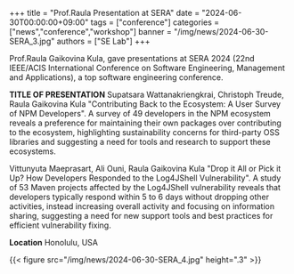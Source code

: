 +++
title = "Prof.Raula Presentation at SERA"
date = "2024-06-30T00:00:00+09:00"
tags = ["conference"]
categories = ["news","conference","workshop"]
banner = "/img/news/2024-06-30-SERA_3.jpg"
authors = ["SE Lab"]
+++

Prof.Raula Gaikovina Kula, gave presentations at SERA 2024 (22nd IEEE/ACIS International Conference on Software Engineering, Management and Applications), a top software engineering conference.

**TITLE OF PRESENTATION**
Supatsara Wattanakriengkrai, Christoph Treude, Raula Gaikovina Kula
"Contributing Back to the Ecosystem: A User Survey of NPM Developers". A survey of 49 developers in the NPM ecosystem reveals a preference for maintaining their own packages over contributing to the ecosystem, highlighting sustainability concerns for third-party OSS libraries and suggesting a need for tools and research to support these ecosystems.

Vittunyuta Maeprasart, Ali Ouni, Raula Gaikovina Kula
"Drop it All or Pick it Up? How Developers Responded to the Log4JShell Vulnerability". A study of 53 Maven projects affected by the Log4JShell vulnerability reveals that developers typically respond within 5 to 6 days without dropping other activities, instead increasing overall activity and focusing on information sharing, suggesting a need for new support tools and best practices for efficient vulnerability fixing. 

**Location**
Honolulu, USA

{{< figure src="/img/news/2024-06-30-SERA_4.jpg" height=".3" >}}



